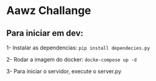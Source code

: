 # Aawz Challange

## Para iniciar em dev:
1- Instalar as dependencias:
`pip install dependecies.py`


2- Rodar a imagem do docker:
`docke-compose up -d`

3- Para iniciar o servidor, execute o server.py
